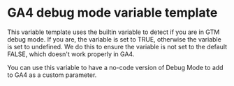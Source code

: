 # GA4 debug mode variable template

This variable template uses the builtin variable to detect if you are in GTM debug mode. If you are, the variable is set to TRUE, otherwise the variable is set to undefined.
We do this to ensure the variable is not set to the default FALSE, which doesn't work properly in GA4.

You can use this variable to have a no-code version of Debug Mode to add to GA4 as a custom parameter.
